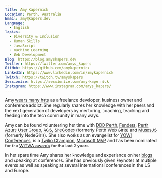 ```yaml
---
Title: Amy Kapernick
Location: Perth, Australia
Email: amy@kapers.dev
Language:
  - English
Topics:
  - Diversity & Inclusion
  - Human Skills
  - JavaScript
  - Machine Learning
  - Web Development
Blog: https://blog.amyskapers.dev
Twitter: https://twitter.com/amys_kapers
GitHub: https://github.com/amykapernick
LinkedIn: https://www.linkedin.com/in/amykapernick
Twitch: https://twitch.tv/amyskapers
Sessionize: https://sessionize.com/amy-kapernick
Instagram: https://www.instagram.com/amys_kapers/
---
```

Amy [wears many hats](https://amyskapers.dev) as a freelance developer, business owner and conference addict. She regularly shares her knowledge with her peers and the next generation of developers by mentoring, coaching, teaching and feeding into the tech community in many ways.

Amy can be found volunteering her time with [DDD Perth](https://dddperth.com), [Fenders](https://www.fenders.co), [Perth Azure User Group](https://www.meetup.com/en-AU/perthazug/), [ACS](https://www.acs.org.au), [SheCodes](https://shecodes.com.au) (formerly Perth Web Girls) and [MusesJS](https://musescodejs.org) (formerly NodeGirls). She also works as an evangelist for [YOW! Conferences](https://yowconference.com), is a [Twilio Champion](https://www.twilio.com/champions), [Microsoft MVP](https://mvp.microsoft.com/en-us/PublicProfile/5003595?fullName=Amy%20Kapernick) and has been nominated for the [WiTWA awards](https://www.witwa.org.au/tech-plus-20-awards) for the last 2 years.

In her spare time Amy shares her knowledge and experience on her [blogs](https://blog.amyskapers.dev) and [speaking at conferences](https://speaking.amyskapers.dev). She has previously given keynotes at multiple events as well as speaking at several international conferences in the US and Europe.
